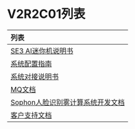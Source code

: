 # V2R2C01列表




| 列表                                                         |
| :----------------------------------------------------------- |
| [SE3 AI迷你机说明书](/v2r2c01/se3-ai-mini-ji-shuo-ming-shu)                                             |
| [系统配置指南](/v2r2c01/xi-tong-pei-zhi-zhi-nang)                                                      |
| [系统对接说明书](/v2r2c01/xi-tong-dui-jie-shuo-ming-shu)                                     |
| [MQ文档](/v2r2c01/1.-ji-yu-rabbit-mq-de-duan-yun-dui-jie-shuo-ming) |
| [Sophon人脸识别雾计算系统开发文档](/v2r2c01/2.sophon-ren-lian-shi-bie-wu-ji-suan-xi-tong-kai-fa-wen-dang) |
| [客户支持文档](/v2r2c01/3.ke-hu-zhi-chi)       |


